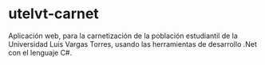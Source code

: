# utelvt-carnet
Aplicación web, para la carnetización de la población estudiantil de la Universidad Luis Vargas Torres, usando las herramientas de desarrollo .Net con el lenguaje C#.
